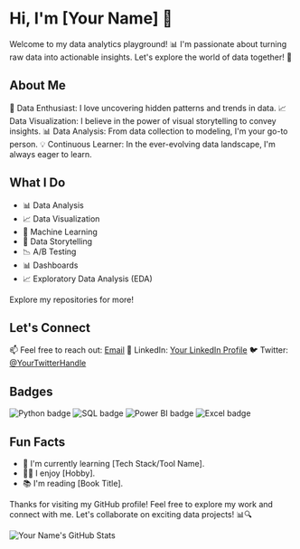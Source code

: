 # Hi, I'm [Your Name] 👋

Welcome to my data analytics playground! 📊 I'm passionate about turning raw data into actionable insights. Let's explore the world of data together! 🚀

## About Me

🎯 Data Enthusiast: I love uncovering hidden patterns and trends in data.
📈 Data Visualization: I believe in the power of visual storytelling to convey insights.
📊 Data Analysis: From data collection to modeling, I'm your go-to person.
💡 Continuous Learner: In the ever-evolving data landscape, I'm always eager to learn.

## What I Do

- 📊 Data Analysis
- 📈 Data Visualization
- 🤖 Machine Learning
- 📑 Data Storytelling
- 📉 A/B Testing
- 📊 Dashboards
- 📈 Exploratory Data Analysis (EDA)

Explore my repositories for more!

## Let's Connect

📫 Feel free to reach out: [Email](mailto:youremail@example.com)
💼 LinkedIn: [Your LinkedIn Profile](https://www.linkedin.com/in/yourprofile/)
🐦 Twitter: [@YourTwitterHandle](https://twitter.com/yourtwitterhandle)

## Badges

![Python badge](https://img.shields.io/badge/Python-3.10.4-blue.svg)
![SQL badge](https://img.shields.io/badge/SQL-14.2.1-blue.svg)
![Power BI badge](https://img.shields.io/badge/Power_BI-orange.svg)
![Excel badge](https://img.shields.io/badge/Excel-Expert-orange.svg)

## Fun Facts

- 🌱 I'm currently learning [Tech Stack/Tool Name].
- 🚴‍♂️ I enjoy [Hobby].
- 📚 I'm reading [Book Title].

Thanks for visiting my GitHub profile! Feel free to explore my work and connect with me. Let's collaborate on exciting data projects! 📊🔍

![Your Name's GitHub Stats](https://github-readme-stats.vercel.app/api?username=yourusername&show_icons=true)

<!--
**Note: You can add GitHub stats using a service like https://github.com/anuraghazra/github-readme-stats.
-->
